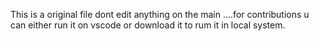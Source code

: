 This is a original file dont edit anything on the main ....for contributions u can either run it on vscode or download it to rum it in local system.

